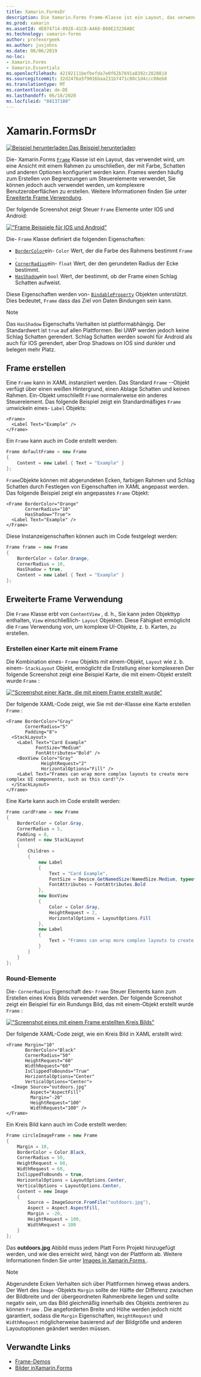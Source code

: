 ```yaml
---
title: Xamarin.FormsDr
description: Die Xamarin.Forms Frame-Klasse ist ein Layout, das verwendet wird, um eine Ansicht oder ein Layout mit einem Rahmen zu umschließen, der mit Farbe, Schatten und anderen Optionen konfiguriert werden kann.
ms.prod: xamarin
ms.assetId: 4E074714-0928-41C8-A468-B60E23236A8C
ms.technology: xamarin-forms
author: profexorgeek
ms.author: jusjohns
ms.date: 08/06/2019
no-loc:
- Xamarin.Forms
- Xamarin.Essentials
ms.openlocfilehash: 42192111befbefda7e0f62b7691a8392c2828818
ms.sourcegitcommit: 32d2476a5f9016baa231b7471c88c1d4ccc08eb8
ms.translationtype: MT
ms.contentlocale: de-DE
ms.lasthandoff: 06/18/2020
ms.locfileid: "84137188"
---
```

# <a name="xamarinforms-frame"></a>Xamarin.FormsDr

[![Beispiel herunterladen](~/media/shared/download.png) Das Beispiel herunterladen](https://docs.microsoft.com/samples/xamarin/xamarin-forms-samples/userinterface-frame/)

Die- Xamarin.Forms [`Frame`](xref:Xamarin.Forms.Frame) Klasse ist ein Layout, das verwendet wird, um eine Ansicht mit einem Rahmen zu umschließen, der mit Farbe, Schatten und anderen Optionen konfiguriert werden kann. Frames werden häufig zum Erstellen von Begrenzungen um Steuerelemente verwendet, Sie können jedoch auch verwendet werden, um komplexere Benutzeroberflächen zu erstellen. Weitere Informationen finden Sie unter [Erweiterte Frame Verwendung](#advanced-frame-usage).

Der folgende Screenshot zeigt Steuer `Frame` Elemente unter IOS und Android:

[!["Frame Beispiele für IOS und Android"](frame-images/frame-cropped.png)](frame-images/frame-full.png#lightbox "Frame Beispiele unter IOS und Android")

Die- `Frame` Klasse definiert die folgenden Eigenschaften:

* [`BorderColor`](xref:Xamarin.Forms.Frame.BorderColor)ein- `Color` Wert, der die Farbe des Rahmens bestimmt `Frame` .
* [`CornerRadius`](xref:Xamarin.Forms.Frame.CornerRadius)ein- `float` Wert, der den gerundeten Radius der Ecke bestimmt.
* [`HasShadow`](xref:Xamarin.Forms.Frame.HasShadow)ein `bool` Wert, der bestimmt, ob der Frame einen Schlag Schatten aufweist.

Diese Eigenschaften werden von- [`BindableProperty`](xref:Xamarin.Forms.BindableProperty) Objekten unterstützt. Dies bedeutet, `Frame` dass das Ziel von Daten Bindungen sein kann.

> [!NOTE]
> Das `HasShadow` Eigenschafts Verhalten ist plattformabhängig. Der Standardwert ist `true` auf allen Plattformen. Bei UWP werden jedoch keine Schlag Schatten gerendert. Schlag Schatten werden sowohl für Android als auch für IOS gerendert, aber Drop Shadows on IOS sind dunkler und belegen mehr Platz.

## <a name="create-a-frame"></a>Frame erstellen

Eine `Frame` kann in XAML instanziiert werden. Das Standard `Frame` --Objekt verfügt über einen weißen Hintergrund, einen Ablage Schatten und keinen Rahmen. Ein-Objekt umschließt `Frame` normalerweise ein anderes Steuerelement. Das folgende Beispiel zeigt ein Standardmäßiges `Frame` umwickeln eines- `Label` Objekts:

```xaml
<Frame>
  <Label Text="Example" />
</Frame>
```

Ein `Frame` kann auch im Code erstellt werden:

```csharp
Frame defaultFrame = new Frame
{
    Content = new Label { Text = "Example" }
};
```

`Frame`Objekte können mit abgerundeten Ecken, farbigen Rahmen und Schlag Schatten durch Festlegen von Eigenschaften im XAML angepasst werden. Das folgende Beispiel zeigt ein angepasstes `Frame` Objekt:

```xaml
<Frame BorderColor="Orange"
       CornerRadius="10"
       HasShadow="True">
  <Label Text="Example" />
</Frame>
```

Diese Instanzeigenschaften können auch im Code festgelegt werden:

```csharp
Frame frame = new Frame
{
    BorderColor = Color.Orange,
    CornerRadius = 10,
    HasShadow = true,
    Content = new Label { Text = "Example" }
};
```

## <a name="advanced-frame-usage"></a>Erweiterte Frame Verwendung

Die `Frame` Klasse erbt von `ContentView` , d. h., Sie kann jeden Objekttyp enthalten, `View` einschließlich- `Layout` Objekten. Diese Fähigkeit ermöglicht die `Frame` Verwendung von, um komplexe UI-Objekte, z. b. Karten, zu erstellen.

### <a name="create-a-card-with-a-frame"></a>Erstellen einer Karte mit einem Frame

Die Kombination eines- `Frame` Objekts mit einem-Objekt, `Layout` wie z. b. einem- `StackLayout` Objekt, ermöglicht die Erstellung einer komplexeren Der folgende Screenshot zeigt eine Beispiel Karte, die mit einem-Objekt erstellt wurde `Frame` :

[!["Screenshot einer Karte, die mit einem Frame erstellt wurde"](frame-images/frame-card-cropped.png)](frame-images/frame-full.png#lightbox "Screenshot einer mit einem Frame erstellten Karte")

Der folgende XAML-Code zeigt, wie Sie mit der-Klasse eine Karte erstellen `Frame` :

```xaml
<Frame BorderColor="Gray"
       CornerRadius="5"
       Padding="8">
  <StackLayout>
    <Label Text="Card Example"
           FontSize="Medium"
           FontAttributes="Bold" />
    <BoxView Color="Gray"
             HeightRequest="2"
             HorizontalOptions="Fill" />
    <Label Text="Frames can wrap more complex layouts to create more complex UI components, such as this card!"/>
  </StackLayout>
</Frame>
```

Eine Karte kann auch im Code erstellt werden:

```csharp
Frame cardFrame = new Frame
{
    BorderColor = Color.Gray,
    CornerRadius = 5,
    Padding = 8,
    Content = new StackLayout
    {
        Children =
        {
            new Label
            {
                Text = "Card Example",
                FontSize = Device.GetNamedSize(NamedSize.Medium, typeof(Label)),
                FontAttributes = FontAttributes.Bold
            },
            new BoxView
            {
                Color = Color.Gray,
                HeightRequest = 2,
                HorizontalOptions = LayoutOptions.Fill
            },
            new Label
            {
                Text = "Frames can wrap more complex layouts to create more complex UI components, such as this card!"
            }
        }
    }
};
```

### <a name="round-elements"></a>Round-Elemente

Die- `CornerRadius` Eigenschaft des- `Frame` Steuer Elements kann zum Erstellen eines Kreis Bilds verwendet werden. Der folgende Screenshot zeigt ein Beispiel für ein Rundungs Bild, das mit einem-Objekt erstellt wurde `Frame` :

[!["Screenshot eines mit einem Frame erstellten Kreis Bilds"](frame-images/circle-image-cropped.png)](frame-images/frame-full.png#lightbox "Screenshot eines mit einem Frame erstellten Kreis Bilds")

Der folgende XAML-Code zeigt, wie ein Kreis Bild in XAML erstellt wird:

```xaml
<Frame Margin="10"
       BorderColor="Black"
       CornerRadius="50"
       HeightRequest="60"
       WidthRequest="60"
       IsClippedToBounds="True"
       HorizontalOptions="Center"
       VerticalOptions="Center">
  <Image Source="outdoors.jpg"
         Aspect="AspectFill"
         Margin="-20"
         HeightRequest="100"
         WidthRequest="100" />
</Frame>
```

Ein Kreis Bild kann auch im Code erstellt werden:

```csharp
Frame circleImageFrame = new Frame
{
    Margin = 10,
    BorderColor = Color.Black,
    CornerRadius = 50,
    HeightRequest = 60,
    WidthRequest = 60,
    IsClippedToBounds = true,
    HorizontalOptions = LayoutOptions.Center,
    VerticalOptions = LayoutOptions.Center,
    Content = new Image
    {
        Source = ImageSource.FromFile("outdoors.jpg"),
        Aspect = Aspect.AspectFill,
        Margin = -20,
        HeightRequest = 100,
        WidthRequest = 100
    }
};
```

Das **outdoors.jpg** Abbild muss jedem Platt Form Projekt hinzugefügt werden, und wie dies erreicht wird, hängt von der Plattform ab. Weitere Informationen finden Sie unter [Images in Xamarin.Forms ](~/xamarin-forms/user-interface/images.md).

> [!NOTE]
> Abgerundete Ecken Verhalten sich über Plattformen hinweg etwas anders. Der Wert des `Image` -Objekts `Margin` sollte der Hälfte der Differenz zwischen der Bildbreite und der übergeordneten Rahmenbreite liegen und sollte negativ sein, um das Bild gleichmäßig innerhalb des Objekts zentrieren zu können `Frame` . Die angeforderten Breite und Höhe werden jedoch nicht garantiert, sodass die `Margin` Eigenschaften, `HeightRequest` und `WidthRequest` möglicherweise basierend auf der Bildgröße und anderen Layoutoptionen geändert werden müssen.

## <a name="related-links"></a>Verwandte Links

* [Frame-Demos](https://docs.microsoft.com/samples/xamarin/xamarin-forms-samples/userinterface-frame/)
* [Bilder inXamarin.Forms](~/xamarin-forms/user-interface/images.md)

